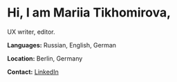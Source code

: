 # Hi, I am Mariia Tikhomirova,  
UX writer, editor.

**Languages:** Russian, English, German

**Location:** Berlin, Germany

**Contact:** <a href="https://www.linkedin.com/in/mariiatikhomirova/">LinkedIn</a>

